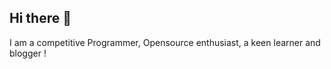 ## Hi there 👋

I am a competitive Programmer, Opensource enthusiast, a keen learner and blogger !


